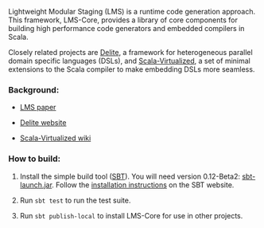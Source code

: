 Lightweight Modular Staging (LMS) is a runtime code generation approach. 
This framework, LMS-Core, provides a library of core components for building 
high performance code generators and embedded compilers in Scala. 

Closely related projects are [Delite](https://github.com/stanford-ppl/Delite/),
a framework for heterogeneous parallel domain specific languages (DSLs),
and [Scala-Virtualized](https://github.com/tiarkrompf/scala-virtualized/),
a set of minimal extensions to the Scala compiler to make embedding DSLs
more seamless.

### Background:

- [LMS paper](http://infoscience.epfl.ch/record/150347/files/gpce63-rompf.pdf)

- [Delite website](http://stanford-ppl.github.com/Delite/)

- [Scala-Virtualized wiki](https://github.com/TiarkRompf/scala-virtualized/wiki)


### How to build:

1. Install the simple build tool ([SBT](http://www.scala-sbt.org/)). 
You will need version 0.12-Beta2: [sbt-launch.jar](http://repo.typesafe.com/typesafe/ivy-releases/org.scala-sbt/sbt-launch/0.12.0-Beta2/sbt-launch.jar). 
Follow the [installation instructions](http://www.scala-sbt.org/download.html#manual) on the SBT website.

2. Run `sbt test` to run the test suite.

3. Run `sbt publish-local` to install LMS-Core for use in other projects.
